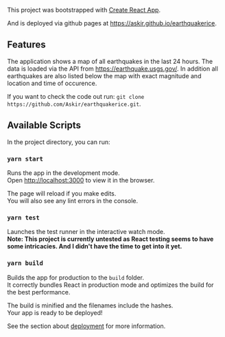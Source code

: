This project was bootstrapped with [Create React App](https://github.com/facebook/create-react-app).

And is deployed via github pages at https://askir.github.io/earthquakerice.

## Features

The application shows a map of all earthquakes in the last 24 hours. The data is loaded via the API from https://earthquake.usgs.gov/.
In addition all earthquakes are also listed below the map with exact magnitude and location and time of occurence.


If you want to check the code out run: `git clone https://github.com/Askir/earthquakerice.git`.

## Available Scripts

In the project directory, you can run:

### `yarn start`

Runs the app in the development mode.<br />
Open [http://localhost:3000](http://localhost:3000) to view it in the browser.

The page will reload if you make edits.<br />
You will also see any lint errors in the console.

### `yarn test`

Launches the test runner in the interactive watch mode.<br />
**Note: This project is currently untested as React testing seems to have some intricacies. And I didn't have the time to get into it yet.**

### `yarn build`

Builds the app for production to the `build` folder.<br />
It correctly bundles React in production mode and optimizes the build for the best performance.

The build is minified and the filenames include the hashes.<br />
Your app is ready to be deployed!

See the section about [deployment](https://facebook.github.io/create-react-app/docs/deployment) for more information.